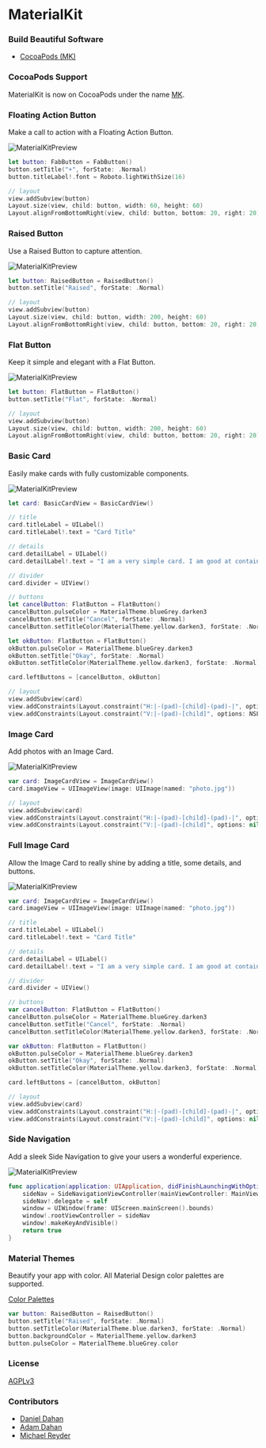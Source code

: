 # MaterialKit

### Build Beautiful Software

* [CocoaPods (MK)](https://cocoapods.org/?q=MK)

### CocoaPods Support
MaterialKit is now on CocoaPods under the name [MK](https://cocoapods.org/?q=MK).

### Floating Action Button

Make a call to action with a Floating Action Button.


![MaterialKitPreview](http://www.materialkit.io/fabbuttonpreview.gif)


```swift
let button: FabButton = FabButton()
button.setTitle("+", forState: .Normal)
button.titleLabel!.font = Roboto.lightWithSize(16)

// layout
view.addSubview(button)
Layout.size(view, child: button, width: 60, height: 60)
Layout.alignFromBottomRight(view, child: button, bottom: 20, right: 20)
```

### Raised Button

Use a Raised Button to capture attention.


![MaterialKitPreview](http://www.materialkit.io/raisedbuttonpreview.gif)


```swift
let button: RaisedButton = RaisedButton()
button.setTitle("Raised", forState: .Normal)

// layout
view.addSubview(button)
Layout.size(view, child: button, width: 200, height: 60)
Layout.alignFromBottomRight(view, child: button, bottom: 20, right: 20)
```

### Flat Button

Keep it simple and elegant with a Flat Button.


![MaterialKitPreview](http://www.materialkit.io/flatbuttonpreview.gif)


```swift
let button: FlatButton = FlatButton()
button.setTitle("Flat", forState: .Normal)

// layout
view.addSubview(button)
Layout.size(view, child: button, width: 200, height: 60)
Layout.alignFromBottomRight(view, child: button, bottom: 20, right: 20)
```

### Basic Card

Easily make cards with fully customizable components.


![MaterialKitPreview](http://www.materialkit.io/basiccardpreview.gif)


```swift
let card: BasicCardView = BasicCardView()

// title
card.titleLabel = UILabel()
card.titleLabel!.text = "Card Title"

// details
card.detailLabel = UILabel()
card.detailLabel!.text = "I am a very simple card. I am good at containing small bits of information. I am convenient because I require little markup to use effectively."

// divider
card.divider = UIView()

// buttons
let cancelButton: FlatButton = FlatButton()
cancelButton.pulseColor = MaterialTheme.blueGrey.darken3
cancelButton.setTitle("Cancel", forState: .Normal)
cancelButton.setTitleColor(MaterialTheme.yellow.darken3, forState: .Normal)

let okButton: FlatButton = FlatButton()
okButton.pulseColor = MaterialTheme.blueGrey.darken3
okButton.setTitle("Okay", forState: .Normal)
okButton.setTitleColor(MaterialTheme.yellow.darken3, forState: .Normal)

card.leftButtons = [cancelButton, okButton]

// layout
view.addSubview(card)
view.addConstraints(Layout.constraint("H:|-(pad)-[child]-(pad)-|", options: NSLayoutFormatOptions(rawValue: 0), metrics: ["pad": 20], views: ["child": card]))
view.addConstraints(Layout.constraint("V:|-(pad)-[child]", options: NSLayoutFormatOptions(rawValue: 0), metrics: ["pad": 100], views: ["child": card]))
```

### Image Card

Add photos with an Image Card.


![MaterialKitPreview](http://www.materialkit.io/imagecardpreview.gif)


```swift
var card: ImageCardView = ImageCardView()
card.imageView = UIImageView(image: UIImage(named: "photo.jpg"))

// layout
view.addSubview(card)
view.addConstraints(Layout.constraint("H:|-(pad)-[child]-(pad)-|", options: nil, metrics: ["pad": 20], views: ["child": card]))
view.addConstraints(Layout.constraint("V:|-(pad)-[child]", options: nil, metrics: ["pad": 100], views: ["child": card]))
```

### Full Image Card

Allow the Image Card to really shine by adding a title, some details, and buttons.


![MaterialKitPreview](http://www.materialkit.io/imagecardfullpreview.gif)


```swift
var card: ImageCardView = ImageCardView()
card.imageView = UIImageView(image: UIImage(named: "photo.jpg"))

// title
card.titleLabel = UILabel()
card.titleLabel!.text = "Card Title"

// details
card.detailLabel = UILabel()
card.detailLabel!.text = "I am a very simple card. I am good at containing small bits of information. I am convenient because I require little markup to use effectively."

// divider
card.divider = UIView()

// buttons
var cancelButton: FlatButton = FlatButton()
cancelButton.pulseColor = MaterialTheme.blueGrey.darken3
cancelButton.setTitle("Cancel", forState: .Normal)
cancelButton.setTitleColor(MaterialTheme.yellow.darken3, forState: .Normal)

var okButton: FlatButton = FlatButton()
okButton.pulseColor = MaterialTheme.blueGrey.darken3
okButton.setTitle("Okay", forState: .Normal)
okButton.setTitleColor(MaterialTheme.yellow.darken3, forState: .Normal)

card.leftButtons = [cancelButton, okButton]

// layout
view.addSubview(card)
view.addConstraints(Layout.constraint("H:|-(pad)-[child]-(pad)-|", options: nil, metrics: ["pad": 20], views: ["child": card]))
view.addConstraints(Layout.constraint("V:|-(pad)-[child]", options: nil, metrics: ["pad": 100], views: ["child": card]))
```

### Side Navigation

Add a sleek Side Navigation to give your users a wonderful experience.


![MaterialKitPreview](http://www.materialkit.io/sidenavpreview.gif)


```swift
func application(application: UIApplication, didFinishLaunchingWithOptions launchOptions: [NSObject: AnyObject]?) -> Bool {
	sideNav = SideNavigationViewController(mainViewController: MainViewController(), leftViewController: LeftViewController(), rightViewController: RightViewController())
	sideNav!.delegate = self
	window = UIWindow(frame: UIScreen.mainScreen().bounds)
	window!.rootViewController = sideNav
	window!.makeKeyAndVisible()
	return true
}
```

### Material Themes

Beautify your app with color. All Material Design color palettes are supported.

[Color Palettes](http://www.google.com/design/spec/style/color.html)

```swift
var button: RaisedButton = RaisedButton()
button.setTitle("Raised", forState: .Normal)
button.setTitleColor(MaterialTheme.blue.darken3, forState: .Normal)
button.backgroundColor = MaterialTheme.yellow.darken3
button.pulseColor = MaterialTheme.blueGrey.color
```

### License


[AGPLv3](http://choosealicense.com/licenses/agpl-3.0/)


### Contributors


* [Daniel Dahan](https://github.com/danieldahan)
* [Adam Dahan](https://github.com/adamdahan)
* [Michael Reyder](https://github.com/mishaGK)
